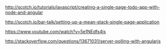 
http://scotch.io/tutorials/javascript/creating-a-single-page-todo-app-with-node-and-angular

http://scotch.io/bar-talk/setting-up-a-mean-stack-single-page-application

https://www.youtube.com/watch?v=5e1NEdfs4is

http://stackoverflow.com/questions/13671031/server-polling-with-angularjs


